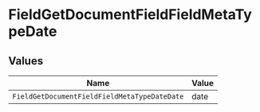 # FieldGetDocumentFieldFieldMetaTypeDate


## Values

| Name                                         | Value                                        |
| -------------------------------------------- | -------------------------------------------- |
| `FieldGetDocumentFieldFieldMetaTypeDateDate` | date                                         |